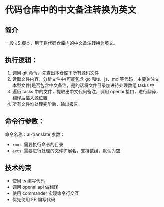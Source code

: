 # 代码仓库中的中文备注转换为英文

## 简介

一段 JS 脚本，用于将代码仓库内的中文备注转换为英文。

## 执行逻辑：

1. 调用 git 命令，先查出本仓库下所有源码文件
2. 读取文件内容，分析文件中(可能包含 go 和ts、js、md 等代码，主要关注文本型文件)是否包含中文备注，是的话将文件目录加进待处理数组 tasks 中
3. 遍历 tasks 中的文件，提取出中文代码备注，调用 openai 接口，进行翻译，翻译后插入源位置
4. 所有文件均处理完毕后，输出报告

## 命令行参数：

命令名称：ai-translate
参数：

- `root`: 需要执行命令的目录
- `exts`: 需要进行处理的文件扩展名，支持数组，默认为空

## 技术约束

- 使用 ts 编写代码
- 调用 openai api 做翻译
- 使用 commander 实现命令行交互
- 优先使用 FP 编写代码

